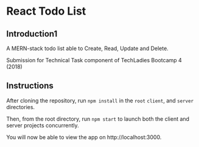 # React Todo List

## Introduction1
A MERN-stack todo list able to Create, Read, Update and Delete.

Submission for Technical Task component of TechLadies Bootcamp 4 (2018)

## Instructions
After cloning the repository, run `npm install` in the
`root` `client`, and `server` directories.

Then, from the root directory, run `npm start` to launch both the client and server projects concurrently.

You will now be able to view the app on http://localhost:3000.
